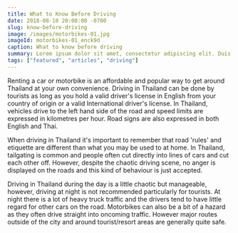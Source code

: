 ```yaml
---
title: What to Know Before Driving
date: 2018-08-10 20:08:08 -0700
slug: know-before-driving
image: /images/motorbikes-01.jpg
imageId: motorbikes-01_enck9d
caption: What to know before driving
summary: Lorem ipsum dolor sit amet, consectetur adipiscing elit. Duis ac sapien ultrices, lobortis risus vitae.
tags: ["featured", "articles", "driving"]
---
```

Renting a car or motorbike is an affordable and popular way to get around Thailand at your own convenience. Driving in Thailand can be done by tourists as long as you hold a valid driver's license in English from your country of origin or a valid International driver's license. In Thailand, vehicles drive to the left hand side of the road and speed limits are expressed in kilometres per hour. Road signs are also expressed in both English and Thai.

When driving in Thailand it's important to remember that road 'rules' and etiquette are different than what you may be used to at home. In Thailand, tailgating is common and people often cut directly into lines of cars and cut each other off. However, despite the chaotic driving scene, no anger is displayed on the roads and this kind of behaviour is just accepted.

Driving in Thailand during the day is a little chaotic but manageable, however, driving at night is not recommended particularly for tourists. At night there is a lot of heavy truck traffic and the drivers tend to have little regard for other cars on the road. Motorbikes can also be a bit of a hazard as they often drive straight into oncoming traffic. However major routes outside of the city and around tourist/resort areas are generally quite safe.
